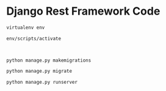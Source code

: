 # Django Rest Framework Code
```bash
virtualenv env
```

```bash
env/scripts/activate
```

```bash
```
```bash
```

```
python manage.py makemigrations
```

```bash
python manage.py migrate
```

```bash
python manage.py runserver
```